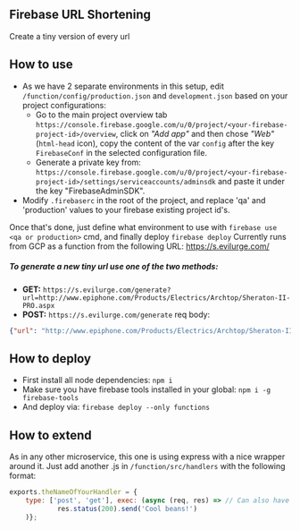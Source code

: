 Firebase URL Shortening
---
Create a tiny version of every url

## How to use
* As we have 2 separate environments in this setup, edit `/function/config/production.json` and `development.json` based on your project configurations:
    * Go to the main project overview tab `https://console.firebase.google.com/u/0/project/<your-firebase-project-id>/overview`, click on *"Add app"* and then chose *"Web"* (`html-head` icon), copy the content of the var `config` after the key `FirebaseConf` in the selected configuration file.
    * Generate a private key from: `https://console.firebase.google.com/u/0/project/<your-firebase-project-id>/settings/serviceaccounts/adminsdk` and paste it under the key "FirebaseAdminSDK".
* Modify `.firebaserc` in the root of the project, and replace 'qa' and 'production' values to your firebase existing project id's.     

Once that's done, just define what environment to use with `firebase use <qa or production>` cmd, and finally deploy `firebase deploy`
Currently runs from GCP as a function from the following URL:
https://s.evilurge.com/

##### To generate a new tiny url use one of the two methods:
- **GET:** `https://s.evilurge.com/generate?url=http://www.epiphone.com/Products/Electrics/Archtop/Sheraton-II-PRO.aspx`
- **POST:** `https://s.evilurge.com/generate` req body: 
```json
{"url": "http://www.epiphone.com/Products/Electrics/Archtop/Sheraton-II-PRO.aspx"}
```

## How to deploy
- First install all node dependencies: `npm i`
- Make sure you have firebase tools installed in your global: `npm i -g firebase-tools`
- And deploy via: `firebase deploy --only functions`


## How to extend
As in any other microservice, this one is using express with a nice wrapper around it. Just add another .js in `/function/src/handlers` with the following format:
```javascript
exports.theNameOfYourHandler = {
    type: ['post', 'get'], exec: (async (req, res) => // Can also have only one request type by just passing _ex_:type:'get'
            res.status(200).send('Cool beans!')
    )};
```

